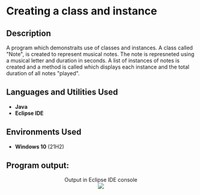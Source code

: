 <h1>Creating a class and instance</h1>

<h2>Description</h2>
A program which demonstraits use of classes and instances. A class called "Note", is created to represent musical notes. The note is represneted using a musical letter and duration in seconds. A list of instances of notes is created and a method is called which displays each instance and the total duration of all notes "played".
<br />


<h2>Languages and Utilities Used</h2>

- <b>Java</b> 
- <b>Eclipse IDE</b>

<h2>Environments Used </h2>

- <b>Windows 10</b> (21H2)

<h2>Program output:</h2>

<p align="center">
Output in Eclipse IDE console <br/>
<img src="https://i.imgur.com/anUYe3O.jpg"/>
<br />

</p>

<!--
 ```diff
- text in red
+ text in green
! text in orange
# text in gray
@@ text in purple (and bold)@@
```
--!>
